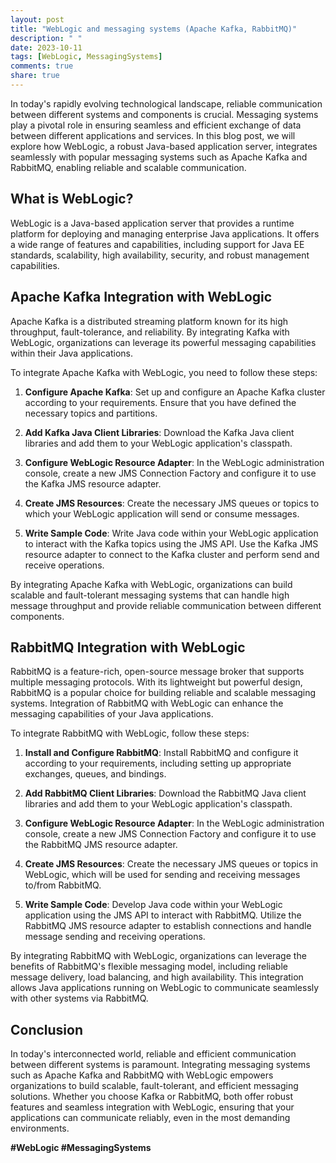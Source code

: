 ```yaml
---
layout: post
title: "WebLogic and messaging systems (Apache Kafka, RabbitMQ)"
description: " "
date: 2023-10-11
tags: [WebLogic, MessagingSystems]
comments: true
share: true
---
```


In today's rapidly evolving technological landscape, reliable communication between different systems and components is crucial. Messaging systems play a pivotal role in ensuring seamless and efficient exchange of data between different applications and services. In this blog post, we will explore how WebLogic, a robust Java-based application server, integrates seamlessly with popular messaging systems such as Apache Kafka and RabbitMQ, enabling reliable and scalable communication.

## What is WebLogic?

WebLogic is a Java-based application server that provides a runtime platform for deploying and managing enterprise Java applications. It offers a wide range of features and capabilities, including support for Java EE standards, scalability, high availability, security, and robust management capabilities.

## Apache Kafka Integration with WebLogic

Apache Kafka is a distributed streaming platform known for its high throughput, fault-tolerance, and reliability. By integrating Kafka with WebLogic, organizations can leverage its powerful messaging capabilities within their Java applications.

To integrate Apache Kafka with WebLogic, you need to follow these steps:

1. **Configure Apache Kafka**: Set up and configure an Apache Kafka cluster according to your requirements. Ensure that you have defined the necessary topics and partitions.

2. **Add Kafka Java Client Libraries**: Download the Kafka Java client libraries and add them to your WebLogic application's classpath.

3. **Configure WebLogic Resource Adapter**: In the WebLogic administration console, create a new JMS Connection Factory and configure it to use the Kafka JMS resource adapter.

4. **Create JMS Resources**: Create the necessary JMS queues or topics to which your WebLogic application will send or consume messages.

5. **Write Sample Code**: Write Java code within your WebLogic application to interact with the Kafka topics using the JMS API. Use the Kafka JMS resource adapter to connect to the Kafka cluster and perform send and receive operations.

By integrating Apache Kafka with WebLogic, organizations can build scalable and fault-tolerant messaging systems that can handle high message throughput and provide reliable communication between different components.

## RabbitMQ Integration with WebLogic

RabbitMQ is a feature-rich, open-source message broker that supports multiple messaging protocols. With its lightweight but powerful design, RabbitMQ is a popular choice for building reliable and scalable messaging systems. Integration of RabbitMQ with WebLogic can enhance the messaging capabilities of your Java applications.

To integrate RabbitMQ with WebLogic, follow these steps:

1. **Install and Configure RabbitMQ**: Install RabbitMQ and configure it according to your requirements, including setting up appropriate exchanges, queues, and bindings.

2. **Add RabbitMQ Client Libraries**: Download the RabbitMQ Java client libraries and add them to your WebLogic application's classpath.

3. **Configure WebLogic Resource Adapter**: In the WebLogic administration console, create a new JMS Connection Factory and configure it to use the RabbitMQ JMS resource adapter.

4. **Create JMS Resources**: Create the necessary JMS queues or topics in WebLogic, which will be used for sending and receiving messages to/from RabbitMQ.

5. **Write Sample Code**: Develop Java code within your WebLogic application using the JMS API to interact with RabbitMQ. Utilize the RabbitMQ JMS resource adapter to establish connections and handle message sending and receiving operations.

By integrating RabbitMQ with WebLogic, organizations can leverage the benefits of RabbitMQ's flexible messaging model, including reliable message delivery, load balancing, and high availability. This integration allows Java applications running on WebLogic to communicate seamlessly with other systems via RabbitMQ.

## Conclusion

In today's interconnected world, reliable and efficient communication between different systems is paramount. Integrating messaging systems such as Apache Kafka and RabbitMQ with WebLogic empowers organizations to build scalable, fault-tolerant, and efficient messaging solutions. Whether you choose Kafka or RabbitMQ, both offer robust features and seamless integration with WebLogic, ensuring that your applications can communicate reliably, even in the most demanding environments.

**#WebLogic #MessagingSystems**